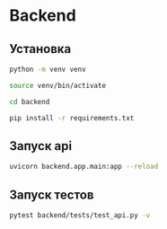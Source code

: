 # Backend
## Установка
```bash
python -m venv venv
```

```bash
source venv/bin/activate
```

```bash
cd backend
```

```bash
pip install -r requirements.txt
```

## Запуск api
```bash
uvicorn backend.app.main:app --reload
```

## Запуск тестов
```bash
pytest backend/tests/test_api.py -v
```
